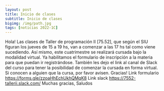 ```yaml
---
layout: post
title: Inicio de clases
subtitle: Inicio de clases 
bigimg: /img/path.jpg
tags: [noticias 2022-1C]
---
```


Hola!
Las clases de Taller de programación II [75.52], que según el SIU figuran los jueves de 15 a 19 hs, van a comenzar a las 17 hs tal como viene sucediendo. Así mismo, este cuatrimestre se realizará cursada bajo la modalidad virtual.
Ya habilitamos el formulario de inscripción a la materia para que puedan ir registrándose. También les dejo el link al canal de Slack del curso para tener la posibilidad de comenzar la cursada en forma virtual.
Si conocen a alguien que la cursa, por favor avisen. Gracias!
Link formulario
https://forms.gle/zzoaHhEchUkhQMqK8
Link slack
https://7552-tallerii.slack.com/
Muchas gracias,
Saludos